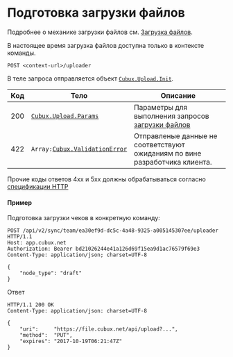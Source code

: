 Подготовка загрузки файлов
==========================

Подробнее о механике загрузки файлов см. [Загрузка файлов][uploads].

В настоящее время загрузка файлов доступна только в контексте команды.

```
POST <context-url>/uploader
```

В теле запроса отправляется объект
[`Cubux.Upload.Init`][Cubux.Upload.Init].

Код | Тело | Описание
--- | ---- | --------
200 | [`Cubux.Upload.Params`][Cubux.Upload.Params] | Параметры для выполнения запросов [загрузки файлов][api-upload]
422 | `Array:`[`Cubux.ValidationError`][Cubux.ValidationError] | Отправленые данные не соответствуют ожиданиям по вине разработчика клиента.

Прочие коды ответов 4xx и 5xx должны обрабатываться согласно
[спецификации HTTP][http]


#### Пример

Подготовка загрузки чеков в конкретную команду:

    POST /api/v2/sync/team/ea30ef9d-dc5c-4a48-9325-a005145307ee/uploader HTTP/1.1
    Host: app.cubux.net
    Authorization: Bearer bd21026244e41a126d69f15ea9d1ac76579f69e3
    Content-Type: application/json; charset=UTF-8

    {
        "node_type": "draft"
    }

Ответ

    HTTP/1.1 200 OK
    Content-Type: application/json: charset=UTF-8

    {
        "uri":     "https://file.cubux.net/api/upload?...",
        "method":  "PUT",
        "expires": "2017-10-19T06:21:47Z"
    }


[api-upload]: upload.md
[http]: https://tools.ietf.org/html/rfc7231
[uploads]: ../10-uploads.md
[Cubux.Upload.Init]: ../../type/upload/init.md
[Cubux.Upload.Params]: ../../type/upload/params.md
[Cubux.ValidationError]: ../../type/validation-error.md

